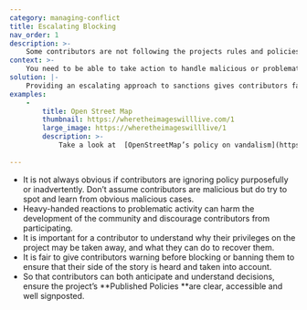 ```yaml
---
category: managing-conflict
title: Escalating Blocking
nav_order: 1
description: >-
    Some contributors are not following the projects rules and policies and there is a risk they could disrupt elements of the project. You are unsure how to tackle the bad behaviour or how to best implement the relevant Published Policies. 
context: >-
    You need to be able to take action to handle malicious or problematic activity, but without discouraging contributors by being too heavy handed. 
solution: |-
    Providing an escalating approach to sanctions gives contributors fair warning about what is happening. Create a blocking policy that can be implemented step by step, depending on the seriousness of the problem. It can range from warning messages and temporary bans all the way to total and permanent bans.
examples:
    -
        title: Open Street Map
        thumbnail: https://wheretheimageswilllive.com/1
        large_image: https://wheretheimageswilllive/1
        description: >-
            Take a look at  [OpenStreetMap’s policy on vandalism](https://wiki.openstreetmap.org/wiki/Vandalism). 
    
---
```


* It is not always obvious if contributors are ignoring policy purposefully or inadvertently. Don’t assume contributors are malicious but do try to spot and learn from obvious malicious cases.
* Heavy-handed reactions to problematic activity can harm the development of the community and discourage contributors from participating.
* It is important for a contributor to understand why their privileges on the project may be taken away, and what they can do to recover them. 
* It is fair to give contributors warning before blocking or banning them to ensure that their side of the story is heard and taken into account.
* So that contributors can both anticipate and understand decisions, ensure the project’s **Published Policies **are clear, accessible and well signposted.
